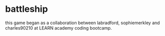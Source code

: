 # battleship
this game began as a collaboration between labradford, sophiemerkley and charles90210 at LEARN academy coding bootcamp.
